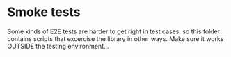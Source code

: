 # Smoke tests

Some kinds of E2E tests are harder to get right in test cases, so this folder
contains scripts that excercise the library in other ways. Make sure it works
OUTSIDE the testing environment...
